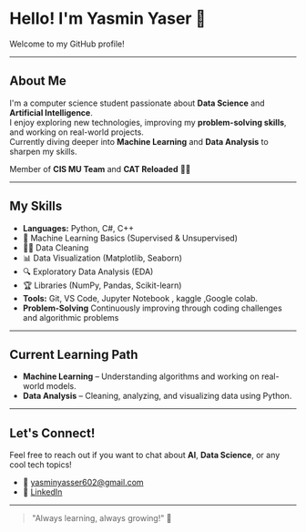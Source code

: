 # Hello! I'm Yasmin Yaser 👋

Welcome to my GitHub profile!  

---

## About Me  
I'm a computer science student passionate about **Data Science** and **Artificial Intelligence**.  
I enjoy exploring new technologies, improving my **problem-solving skills**, and working on real-world projects.  
Currently diving deeper into **Machine Learning** and **Data Analysis** to sharpen my skills.

Member of **CIS MU Team** and **CAT Reloaded** 🏋️‍♀️


---

## My Skills  
- **Languages:** Python, C#, C++
- 🧠 Machine Learning Basics (Supervised & Unsupervised)
- 🏋️‍♀️ Data Cleaning 
- 📊 Data Visualization (Matplotlib, Seaborn)
- 🔍 Exploratory Data Analysis (EDA)
- 🏆 Libraries (NumPy, Pandas, Scikit-learn)
- **Tools:** Git, VS Code, Jupyter Notebook , kaggle ,Google colab.
- **Problem-Solving**  Continuously improving through coding challenges and algorithmic problems 

---

## Current Learning Path  
- **Machine Learning** – Understanding algorithms and working on real-world models.  
- **Data Analysis** – Cleaning, analyzing, and visualizing data using Python.
  
---

## Let's Connect!  
Feel free to reach out if you want to chat about **AI**, **Data Science**, or any cool tech topics!  
- 📧 [yasminyasser602@gmail.com](mailto:yasminyasser602@gmail.com)  
- 🔗 [LinkedIn](https://www.linkedin.com/in/yasmin-yaser-139885294)  

---
> "Always learning, always growing!" 💪




